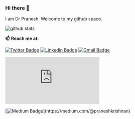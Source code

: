 ### Hi there 👋


I am Dr Pranesh. Welcome to my github space.

![github stats](https://github-readme-stats.vercel.app/api?username=praneshkrishnan&show_icons=true&count_private=true)
  
  **📫 Reach me at:**<br>

[![Twitter Badge](https://img.shields.io/badge/-Twitter-1ca0f1?style=flat-square&labelColor=1ca0f1&logo=twitter&logoColor=white&link=https://twitter.com/preneshkrishnan)](https://twitter.com/preneshkrishnan)
[![Linkedin Badge](https://img.shields.io/badge/-LinkedIn-blue?style=flat-square&logo=Linkedin&logoColor=white&link=https://www.linkedin.com/in/dr-pranesh-krishnan/)](https://www.linkedin.com/in/dr-pranesh-krishnan/)
[![Gmail Badge](https://img.shields.io/badge/-praneshkrishnan@gmail.com-c14438?style=flat-square&logo=Gmail&logoColor=white&link=mailto:praneshkrishnan@gmail.com)](mailto:praneshkrishnan@gmail.com)

[![Scopus Badge](https://img.shields.io/badge/-Scopuslabel=Scopus-message=Publication-color=yellow&link=https://www.scopus.com/authid/detail.uri?authorId=55639186000)](https://www.scopus.com/authid/detail.uri?authorId=55639186000)

[![Medium Badge](https://badgen.net/badge/icon/medium?)](https://medium.com/@praneshkrishnan)


<!--
**praneshkrishnan/praneshkrishnan** is a ✨ _special_ ✨ repository because its `README.md` (this file) appears on your GitHub profile.

Here are some ideas to get you started:

- 🔭 I’m currently working on ...
- 🌱 I’m currently learning ...
- 👯 I’m looking to collaborate on ...
- 🤔 I’m looking for help with ...
- 💬 Ask me about ...
- 📫 How to reach me: ...
- 😄 Pronouns: ...
- ⚡ Fun fact: ...
-->
